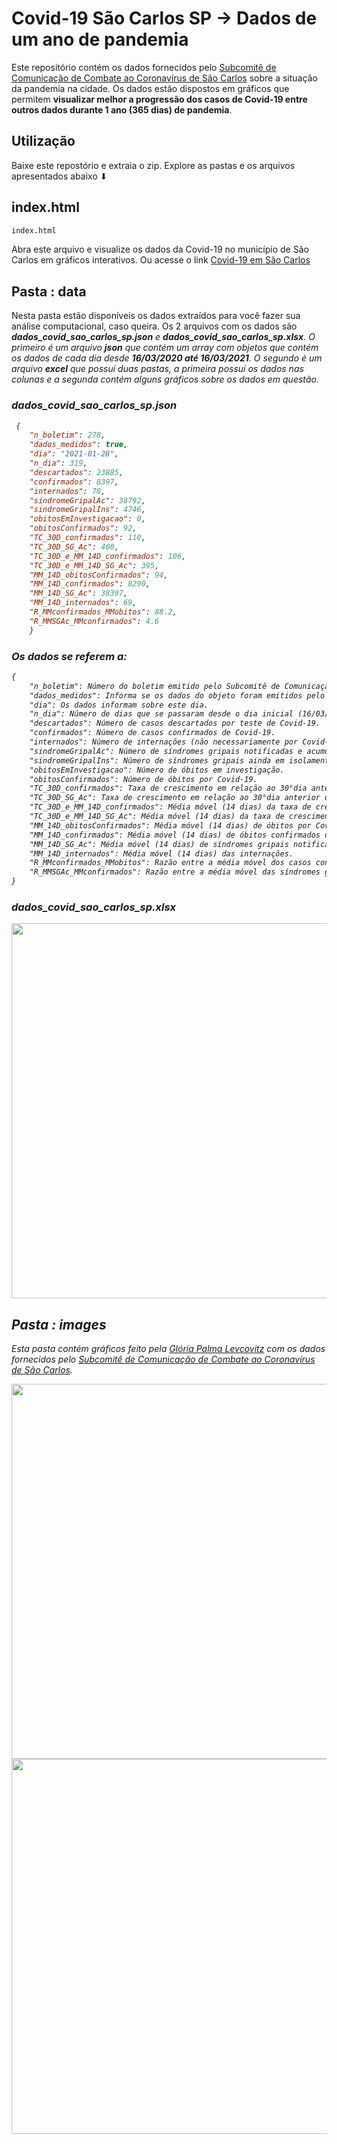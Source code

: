 # Covid-19 São Carlos SP -> Dados de um ano de pandemia

Este repositório contém os dados fornecidos pelo [Subcomitê de Comunicação de Combate ao Coronavírus de São Carlos](http://coronavirus.saocarlos.sp.gov.br) sobre a situação da pandemia na cidade. Os dados estão dispostos em gráficos que permitem **visualizar melhor a progressão dos casos de Covid-19 entre outros dados durante 1 ano (365 dias) de pandemia**.

## Utilização

Baixe este repostório e extraia o zip. Explore as pastas e os arquivos apresentados abaixo ⬇

## index.html
```python
index.html
```
Abra este arquivo e visualize os dados da Covid-19 no município de São Carlos em gráficos interativos. 
Ou acesse o link [Covid-19 em São Carlos](https://covid19-sp-sao-carlos.herokuapp.com)

## Pasta : data

Nesta pasta estão disponíveis os dados extraídos para você fazer sua análise computacional, caso queira. Os 2 arquivos com os dados são <i>**dados_covid_sao_carlos_sp.json**<i> e <i>**dados_covid_sao_carlos_sp.xlsx**<i>. O primeiro é um arquivo **json** que contém um array com objetos que contém os dados de cada dia desde **16/03/2020 até 16/03/2021**. O segundo é um arquivo **excel** que possuí duas pastas, a primeira possuí os dados nas colunas e a segunda contém alguns gráficos sobre os dados em questão.

### dados_covid_sao_carlos_sp.json
```json
 {
    "n_boletim": 278,
    "dados_medidos": true,
    "dia": "2021-01-28",
    "n_dia": 319,
    "descartados": 23885,
    "confirmados": 8397,
    "internados": 78,
    "sindromeGripalAc": 38792,
    "sindromeGripalIns": 4746,
    "obitosEmInvestigacao": 0,
    "obitosConfirmados": 92,
    "TC_30D_confirmados": 110,
    "TC_30D_SG_Ac": 400,
    "TC_30D_e_MM_14D_confirmados": 106,
    "TC_30D_e_MM_14D_SG_Ac": 395,
    "MM_14D_obitosConfirmados": 94,
    "MM_14D_confirmados": 8290,
    "MM_14D_SG_Ac": 38397,
    "MM_14D_internados": 69,
    "R_MMconfirmados_MMobitos": 88.2,
    "R_MMSGAc_MMconfirmados": 4.6
    }
```
### Os dados se referem a:
```txt
{
    "n_boletim": Número do boletim emitido pelo Subcomitê de Comunicação de Combate ao Coronavírus de São Carlos.
    "dados_medidos": Informa se os dados do objeto foram emitidos pelo Subcomitê. Nem todos os dias tiveram boletins, neste caso preenchi estes poucos dias por uma progressão linear.  
    "dia": Os dados informam sobre este dia.
    "n_dia": Número de dias que se passaram desde o dia inicial (16/03/2020).
    "descartados": Número de casos descartados por teste de Covid-19.
    "confirmados": Número de casos confirmados de Covid-19.
    "internados": Número de internações (não necessariamente por Covid-19).
    "sindromeGripalAc": Número de síndromes gripais notificadas e acumuladas.
    "sindromeGripalIns": Número de síndromes gripais ainda em isolamento (Instantânea).
    "obitosEmInvestigacao": Número de óbitos em investigação.
    "obitosConfirmados": Número de óbitos por Covid-19.
    "TC_30D_confirmados": Taxa de crescimento em relação ao 30°dia anterior de casos confirmados de Covid-19.
    "TC_30D_SG_Ac": Taxa de crescimento em relação ao 30°dia anterior de síndromes gripais notificadas e acumuladas.
    "TC_30D_e_MM_14D_confirmados": Média móvel (14 dias) da taxa de crescimento em relação ao 30°dia anterior de casos confirmados de Covid-19.
    "TC_30D_e_MM_14D_SG_Ac": Média móvel (14 dias) da taxa de crescimento em relação ao 30°dia anterior de síndromes gripais notificadas e acumuladas.
    "MM_14D_obitosConfirmados": Média móvel (14 dias) de óbitos por Covid-19.
    "MM_14D_confirmados": Média móvel (14 dias) de óbitos confirmados de Covid-19.
    "MM_14D_SG_Ac": Média móvel (14 dias) de síndromes gripais notificadas e acumuladas.
    "MM_14D_internados": Média móvel (14 dias) das internações.
    "R_MMconfirmados_MMobitos": Razão entre a média móvel dos casos confirmados de Covid-19 pela média móvel dos óbitos por Covid-19.
    "R_MMSGAc_MMconfirmados": Razão entre a média móvel das síndromes gripais notificadas pela média móvel dos casos confirmados de Covid-19.
}
```

### dados_covid_sao_carlos_sp.xlsx

<img width="600" src="https://github.com/JorgeBaes/covid19-sc/blob/master/images/excel_demo.png">

## Pasta : images

Esta pasta contém gráficos feito pela [Glória Palma Levcovitz](https://www.instagram.com/gloriallev/) com os dados fornecidos pelo [Subcomitê de Comunicação de Combate ao Coronavírus de São Carlos](http://coronavirus.saocarlos.sp.gov.br).

<img width="600" src="https://github.com/JorgeBaes/covid19-sc/blob/master/images/3_novos_por_dia_dia_197.jpeg"></img>
<br>
<img width="600" src="https://github.com/JorgeBaes/covid19-sc/blob/master/images/2_ocupacao_leitos_dia_100.jpg"></img>
